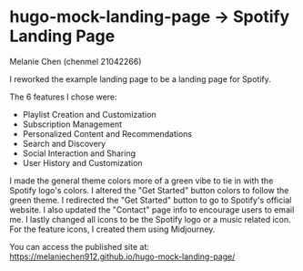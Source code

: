 # hugo-mock-landing-page -> Spotify Landing Page
Melanie Chen (chenmel 21042266)

I reworked the example landing page to be a landing page for Spotify.

The 6 features I chose were:
- Playlist Creation and Customization
- Subscription Management
- Personalized Content and Recommendations
- Search and Discovery
- Social Interaction and Sharing
- User History and Customization

I made the general theme colors more of a green vibe to tie in with the Spotify logo's colors. I altered the "Get Started" button colors to follow the green theme. I redirected the "Get Started" button to go to Spotify's official website. I also updated the "Contact" page info to encourage users to email me. I lastly changed all icons to be the Spotify logo or a music related icon. For the feature icons, I created them using Midjourney.

You can access the published site at: https://melaniechen912.github.io/hugo-mock-landing-page/
